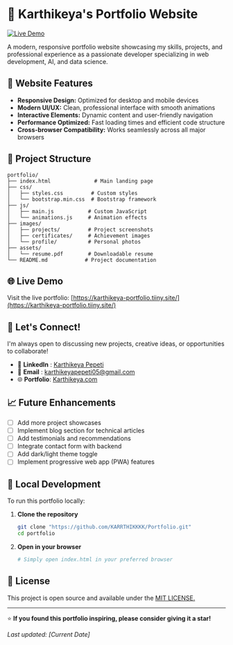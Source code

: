 # 🚀 Karthikeya's Portfolio Website

[![Live Demo](https://img.shields.io/badge/Live%20Demo-Visit%20Site-blue?style=for-the-badge)](https://karthikeya-portfolio.tiiny.site/)

A modern, responsive portfolio website showcasing my skills, projects, and professional experience as a passionate developer specializing in web development, AI, and data science.
<!--
## 🌟 About
I'm a passionate developer who loves to learn new technologies and tools. This portfolio highlights my expertise in **ASP.NET Core**, **Linux commands & shell scripting**, **SQL**, **Machine Learning**, **Artificial Intelligence**, and **Data Science**. I enjoy building impactful web applications, scalable APIs, and crafting clean, maintainable code. Currently, I'm enhancing my expertise in Integration & Microservices practices.

## 🛠️ Technical Skills
### Programming Languages
- **C#** - Primary language for web development
- **SQL** - Database management and queries
- **Python** - Data science and machine learning
- **Shell Scripting** - Linux automation

### Frameworks & Technologies
- **ASP.NET Core 8** - Web application development
- **MVC Architecture** - Model-View-Controller pattern
- **Bootstrap** - Responsive UI framework

### Specialized Areas
- 🤖 **Artificial Intelligence**
- 📊 **Data Science**
- 🧠 **Machine Learning**
- 🔄 **SDLC & STLC** (Software Development & Testing Life Cycles)
-->
<!--
## 💼 Featured Projects

### 🛒 E-Commerce Platform
**Domain:** Web Development  
**Tech Stack:** C#, ASP.NET Core 8 MVC, Entity Framework Core, SQL Server, Razor Pages, Bootstrap

A comprehensive shoe store web application featuring:
- Dynamic product catalog
- User authentication and authorization
- Shopping cart functionality
- Order management system
- Responsive design across all devices
- Clean, maintainable codebase
*More projects coming soon...*

## 💼 Professional Experience

### AI Intern | Tech Mahindra
**Duration:** Sep-Nov 2024  
📜 [View Certificate](https://drive.google.com/file/d/1lgi5G2WtBOpWhHJkOeMf6mVKHGEMMiNA/view?usp=sharing)
-->
## 🚀 Website Features

- **Responsive Design:** Optimized for desktop and mobile devices
- **Modern UI/UX:** Clean, professional interface with smooth animations
- **Interactive Elements:** Dynamic content and user-friendly navigation
- **Performance Optimized:** Fast loading times and efficient code structure
- **Cross-browser Compatibility:** Works seamlessly across all major browsers

## 📁 Project Structure

```
portfolio/
├── index.html              # Main landing page
├── css/
│   ├── styles.css         # Custom styles
│   └── bootstrap.min.css  # Bootstrap framework
├── js/
│   ├── main.js           # Custom JavaScript
│   └── animations.js     # Animation effects
├── images/
│   ├── projects/         # Project screenshots
│   ├── certificates/     # Achievement images
│   └── profile/          # Personal photos
├── assets/
│   └── resume.pdf        # Downloadable resume
└── README.md            # Project documentation
```
## 🌐 Live Demo
Visit the live portfolio: [https://karthikeya-portfolio.tiiny.site/](https://karthikeya-portfolio.tiiny.site/)

## 🤝 Let's Connect!

I'm always open to discussing new projects, creative ideas, or opportunities to collaborate!

- 💼 **LinkedIn** : [Karthikeya Pepeti](https://www.linkedin.com/in/karthikeya-pepeti/)
- 📧 **Email**    : karthikeyapepeti05@gmail.com
- 🌐 **Portfolio**: [Karthikeya.com](https://karthikeya-portfolio.tiiny.site/)

## 📈 Future Enhancements

- [ ] Add more project showcases
- [ ] Implement blog section for technical articles
- [ ] Add testimonials and recommendations
- [ ] Integrate contact form with backend
- [ ] Add dark/light theme toggle
- [ ] Implement progressive web app (PWA) features

## 🔧 Local Development

To run this portfolio locally:

1. **Clone the repository**
   ```bash
   git clone "https://github.com/KARRTHIKKKK/Portfolio.git"
   cd portfolio
   ```

2. **Open in your browser**
   ```bash
   # Simply open index.html in your preferred browser
   ```

## 📄 License

This project is open source and available under the [MIT LICENSE.](https://github.com/KARRTHIKKKK/Portfolio/blob/main/LICENSE)

---

⭐ **If you found this portfolio inspiring, please consider giving it a star!**

*Last updated: [Current Date]*
